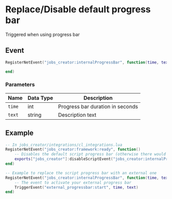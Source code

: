 # Replace/Disable default progress bar

Triggered when using progress bar

## Event
``` lua
RegisterNetEvent("jobs_creator:internalProgressBar", function(time, text)

end)
```

### Parameters

| Name              | Data Type | Description                       |
| -                 | -         | -                                 |
| `time`            | int       | Progress bar duration in seconds  |
| `text`            | string    | Description text                  |

## Example
``` lua
-- In jobs_creator/integrations/cl_integrations.lua
RegisterNetEvent("jobs_creator:framework:ready", function() 
    -- Disables the default script progress bar (otherwise there would be 2 progress bars)
    exports["jobs_creator"]:disableScriptEvent("jobs_creator:internalProgressBar")
end)

-- Example to replace the script progress bar with an external one
RegisterNetEvent("jobs_creator:internalProgressBar", function(time, text)
    -- The event to activate your external progress bar
    TriggerEvent("external_progressbar:start", time, text)
end)
```